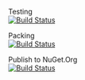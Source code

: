 Testing<br />
[![Build Status](https://dev.azure.com/pingdong/Libraries/_apis/build/status/libraries/dotnet.core?branchName=master&stageName=Testing)](https://dev.azure.com/pingdong/Libraries/_build/latest?definitionId=39&branchName=master)
<br />

Packing<br />
[![Build Status](https://dev.azure.com/pingdong/Libraries/_apis/build/status/libraries/dotnet.core?branchName=master&stageName=Packaging)](https://dev.azure.com/pingdong/Libraries/_build/latest?definitionId=39&branchName=master)
<br />

Publish to NuGet.Org<br />
[![Build Status](https://dev.azure.com/pingdong/Libraries/_apis/build/status/libraries/dotnet.core?branchName=master&stageName=Publish%20to%20NuGet)](https://dev.azure.com/pingdong/Libraries/_build/latest?definitionId=39&branchName=master)
<br />
